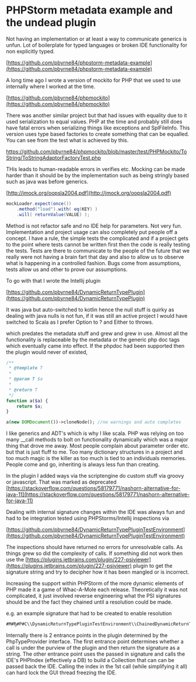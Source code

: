
# PHPStorm metadata example and the undead plugin

Not having an implementation or at least a way to communicate generics is unfun. Lot of boilerplate for typed languages or broken IDE
functionality for non explicitly typed.

[https://github.com/pbyrne84/phpstorm-metadata-example](https://github.com/pbyrne84/phpstorm-metadata-example)

A long time ago I wrote a version of mockito for PHP that we used to use internally where I worked at the time.

[https://github.com/pbyrne84/phpmockito](https://github.com/pbyrne84/phpmockito)

There was another similar project but that had issues with equality due to it used serialization to equal values. PHP at the time
and probably still does have fatal errors when serializing things like exceptions and SplFileInfo. This version uses type based factories
to create something that can be equalled. You can see from the test what is achieved by this.

https://github.com/pbyrne84/phpmockito/blob/master/test/PHPMockito/ToString/ToStringAdaptorFactoryTest.php

THis leads to human-readable errors in verifies etc. Mocking can be made harder than it should be by the implementation such as being
stringly based such as java was before generics.

[http://jmock.org/oopsla2004.pdf](http://jmock.org/oopsla2004.pdf)
```java
mockLoader.expect(once())
    .method("load").with( eq(KEY) )
    .will( returnValue(VALUE) );
```

Method is not refactor safe and no IDE help for parameters. Not very fun. Implementation and project usage can also completely put people
off a concept. I have a rule, the simple tests the complicated and if a project gets to the point where tests cannot be written first
then the code is really testing the tests. Tests are there to communicate to the people of the future that we really were not
having a brain fart that day and also to allow us to observe what is happening in a controlled fashion. Bugs come from assumptions,
tests allow us and other to prove our assumptions.

To go with that I wrote the Intellij plugin

[https://github.com/pbyrne84/DynamicReturnTypePlugin](https://github.com/pbyrne84/DynamicReturnTypePlugin)

It was java but auto-switched to kotlin hence the null stuff is quirky as dealing with java nulls is not fun, if it was
still an active project I would have switched to Scala as I prefer Option to ? and Either to throws.

which predates the metadata stuff and grew and grew in use. Almost all the functionality is replaceable by the metadata or
the generic php doc tags which eventually came into effect. If the phpdoc had been supported then the plugin would never
of existed,

```php
/**
 * @template T
 *
 * @param T $a
 *
 * @return T
 */
function a($a) {
    return $a;
}

a(new DOMDocument())->cloneNode(); //no warnings and auto completes
```

I like generics and ADT's which is why I like scala. PHP was relying on too many __call methods to bolt on functionality
dynamically which was a major thing that drove me away. Most people complain about parameter order etc. but that is just fluff
to me. Too many dictionary structures in a project and too much magic is the killer as too much is tied to an individuals memories.
People come and go, inheriting is always less fun than creating.

In the plugin I added ways via the scriptengine do custom stuff via groovy or javascript. That was marked as deprecated
[https://stackoverflow.com/questions/58179771/nashorn-alternative-for-java-11](https://stackoverflow.com/questions/58179771/nashorn-alternative-for-java-11)

Dealing with internal signature changes within the IDE was always fun and had to be integration tested using PHPStorms/Intellij inspections via

[https://github.com/pbyrne84/DynamicReturnTypePluginTestEnvironment](https://github.com/pbyrne84/DynamicReturnTypePluginTestEnvironment)

The inspections should have returned no errors for unresolvable calls. As things grew so did the complexity of calls. If something did not work
then use the [https://plugins.jetbrains.com/plugin/227-psiviewer](https://plugins.jetbrains.com/plugin/227-psiviewer) plugin to get the
signature string and try to decipher how it has been mangled or is incorrect.

Increasing the support within PHPStorm of the more dynamic elements of PHP made it a game of Whac-A-Mole each release.
Theoretically it was not complicated, it just involved reverse engineering what the PSI signatures should be and the fact they chained
until a resolution could be made.

e.g. an example signature that had to be created to enable resolution
```txt
#M#Ђ#P#C\\DynamicReturnTypePluginTestEnvironment\\ChainedDynamicReturnTypeTest.classBroker:getClassWithoutMask◮#K#C\\DynamicReturnTypePluginTestEnvironment\\TestClasses\\ServiceBroker.CLASS_NAME|?:getServiceWithoutMask◮#K#C\\DynamicReturnTypePluginTestEnvironment\\TestClasses\\TestService.CLASS_NAME|?
```

Internally there is 2 entrance points in the plugin determined by the PhpTypeProvider interface. The first entrance point determines
whether a call is under the purview of the plugin and then return the signature as a string. The other entrance point uses the passed in
signature and calls the IDE's PHPIndex (effectively a DB) to build a Collection<PhpNamedElement> that can can be passed back the IDE. Calling the index in the 1st call
(while simplifying it all) can hard lock the GUI thread freezing the IDE.
 